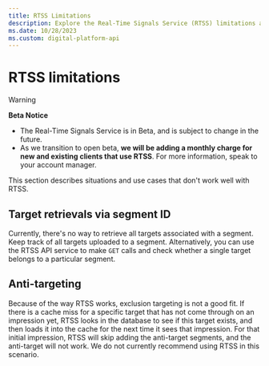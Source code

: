 ```yaml
---
title: RTSS Limitations
description: Explore the Real-Time Signals Service (RTSS) limitations and use cases that don't work well with RTSS.
ms.date: 10/28/2023
ms.custom: digital-platform-api
---
```


# RTSS limitations

> [!WARNING]
> **Beta Notice**
>
> - The Real-Time Signals Service is in Beta, and is subject to change in the future.
> - As we transition to open beta, **we will be adding a monthly charge for new and existing clients that use RTSS**. For more information, speak to your account manager.

This section describes situations and use cases that don't work well with RTSS.

## Target retrievals via segment ID

Currently, there's no way to retrieve all targets associated with a segment. Keep track of all targets uploaded to a segment. Alternatively, you can use the RTSS API service to make `GET` calls and check whether a single target belongs to a particular segment.

## Anti-targeting

Because of the way RTSS works, exclusion targeting is not a good fit. If there is a cache miss for a specific target that has not come through on an impression yet, RTSS looks in the database to see if this target exists, and then loads it into the cache for the next time it sees that impression. For that initial impression, RTSS will skip adding the anti-target segments, and the anti-target will not work. We do not currently recommend using RTSS in this scenario.
